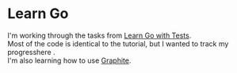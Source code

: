 # Learn Go

I'm working through the tasks from [Learn Go with Tests](https://quii.gitbook.io/learn-go-with-tests).  
Most of the code is identical to the tutorial, but I wanted to track my progresshere .  
I'm also learning how to use [Graphite](https://graphite.dev/).
